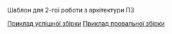 Шаблон для 2-гої роботи з архітектури ПЗ

[Приклад успішної збірки](https://github.com/GOphersEngineers/Architecture-lab-2/actions/runs/8379389735/job/22946263260) 
[Приклад провальної збірки](https://github.com/GOphersEngineers/Architecture-lab-2/actions/runs/8393120351/job/22987388886?pr=1)
